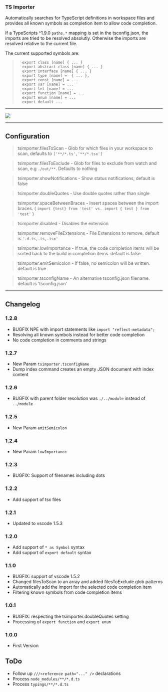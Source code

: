 ### TS Importer

Automatically searches for TypeScript definitions in workspace files and provides all known symbols as completion item to allow code completion.

If a TypeScripts ^1.9.0 `paths.*` mapping is set in the tsconfig.json, the imports are tried to be resolved absolutly. 
Otherwise the imports are resolved relative to the current file.  

The current supported symbols are:

>       export class [name] { ... }
>       export abstract class [name] { ... }
>       export interface [name] { ... }
>       export type [name] =  { ... },
>       export const [name] = ...
>       export var [name] = ...
>       export let [name] = ...
>       export function [name] = ...
>       export enum [name] = ...
>       export default ...

----

<img src="http://g.recordit.co/QHByAo9Km7.gif">

----

## Configuration

> tsimporter.filesToScan - Glob for which files in your workspace to scan, defaults to `['**/*.ts','**/*.tsx']`

> tsimporter.filesToExclude - Glob for files to exclude from watch and scan, e.g `./out/**`. Defaults to nothing

> tsimporter.showNotifications - Show status notifications, default is false

> tsimporter.doubleQuotes - Use double quotes rather than single

> tsimporter.spaceBetweenBraces - Insert spaces between the import braces. ( `import {test} from 'test' vs. import { test } from 'test'` )

> tsimporter.disabled - Disables the extension

> tsimporter.removeFileExtensions - File Extensions to remove. default is `'.d.ts,.ts,.tsx'`

> tsimporter.lowImportance - If true, the code completion items will be sorted back to the build in completion items. default is false

> tsimporter.emitSemicolon - If false, no semicolon will be written. default is true

> tsimporter.tsconfigName - An alternative tsconfig.json filename. default is 'tsconfig.json'

----


## Changelog

### 1.2.8
- BUGFIX NPE with import statements like `import "reflect-metadata";`
- Resolving all known symbols instead for better code completion
- No code completion in comments and strings

### 1.2.7
- New Param `tsimporter.tsconfigName`
- Dump index command creates an empty JSON document with index content

### 1.2.6
- BUGFIX with parent folder resolution was `./../module` instead of `../module`

### 1.2.5
- New Param `emitSemicolon`

### 1.2.4
- New Param `lowImportance`

### 1.2.3
- BUGFIX: Support of filenames including dots

### 1.2.2
- Add support of tsx files

### 1.2.1
- Updated to vscode 1.5.3

### 1.2.0
- Add support of `* as Symbol` syntax
- Add support of `export default` syntax

### 1.1.0
- BUGFIX: support of vscode 1.5.2
- Changed filesToScan to an array and added filesToExclude glob patterns
- Automatically add the import for the selected code completion item
- Filtering known symbols from code completion items 

### 1.0.1
- BUGFIX: respecting the tsimporter.doubleQuotes setting
- Processing of `export function` and `export enum`

### 1.0.0
- First Version


## ToDo
- Follow up `///<reference path="..." />` declarations
- Process `node_modules/**/*.d.ts`
- Process `typings/**/*.d.ts`


